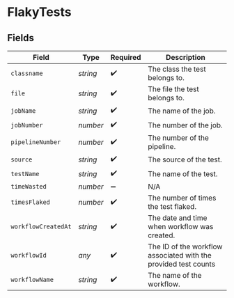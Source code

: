 # FlakyTests


## Fields

| Field                                                           | Type                                                            | Required                                                        | Description                                                     |
| --------------------------------------------------------------- | --------------------------------------------------------------- | --------------------------------------------------------------- | --------------------------------------------------------------- |
| `classname`                                                     | *string*                                                        | :heavy_check_mark:                                              | The class the test belongs to.                                  |
| `file`                                                          | *string*                                                        | :heavy_check_mark:                                              | The file the test belongs to.                                   |
| `jobName`                                                       | *string*                                                        | :heavy_check_mark:                                              | The name of the job.                                            |
| `jobNumber`                                                     | *number*                                                        | :heavy_check_mark:                                              | The number of the job.                                          |
| `pipelineNumber`                                                | *number*                                                        | :heavy_check_mark:                                              | The number of the pipeline.                                     |
| `source`                                                        | *string*                                                        | :heavy_check_mark:                                              | The source of the test.                                         |
| `testName`                                                      | *string*                                                        | :heavy_check_mark:                                              | The name of the test.                                           |
| `timeWasted`                                                    | *number*                                                        | :heavy_minus_sign:                                              | N/A                                                             |
| `timesFlaked`                                                   | *number*                                                        | :heavy_check_mark:                                              | The number of times the test flaked.                            |
| `workflowCreatedAt`                                             | *string*                                                        | :heavy_check_mark:                                              | The date and time when workflow was created.                    |
| `workflowId`                                                    | *any*                                                           | :heavy_check_mark:                                              | The ID of the workflow associated with the provided test counts |
| `workflowName`                                                  | *string*                                                        | :heavy_check_mark:                                              | The name of the workflow.                                       |